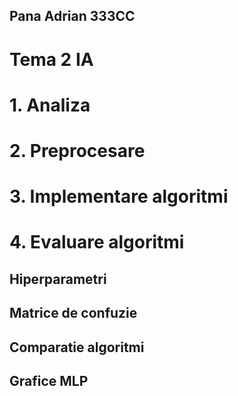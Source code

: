 ## Pana Adrian 333CC

# Tema 2 IA

# 1. Analiza

# 2. Preprocesare

# 3. Implementare algoritmi

# 4. Evaluare algoritmi

## Hiperparametri
## Matrice de confuzie
## Comparatie algoritmi
## Grafice MLP
